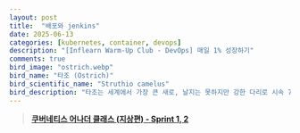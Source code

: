```yaml
---
layout: post
title:  "배포와 jenkins"
date: 2025-06-13
categories: [kubernetes, container, devops]
description: "[Inflearn Warm-Up Club - DevOps] 매일 1% 성장하기"
comments: true
bird_image: "ostrich.webp"
bird_name: "타조 (Ostrich)"
bird_scientific_name: "Struthio camelus"
bird_description: "타조는 세계에서 가장 큰 새로, 날지는 못하지만 강한 다리로 시속 70km에 달하는 빠른 속도로 달릴 수 있다. 아프리카의 사막과 초원 지역에 서식하며, 긴 목과 다리, 커다란 눈이 특징이다. 알도 세계에서 가장 큰 크기를 자랑한다. 방어 시 강한 발차기를 하며, 초식성으로 식물의 씨앗, 잎, 열매 등을 먹는다."
---
```


> [**쿠버네티스 어나더 클래스 (지상편) - Sprint 1, 2**](https://www.inflearn.com/course/%EC%BF%A0%EB%B2%84%EB%84%A4%ED%8B%B0%EC%8A%A4-%EC%96%B4%EB%82%98%EB%8D%94-%ED%81%B4%EB%9E%98%EC%8A%A4-%EC%A7%80%EC%83%81%ED%8E%B8-sprint1)
